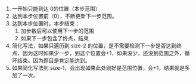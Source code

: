 1. 一开始只能到达 0的位置（本步范围）
2. 达到本步位置前（0），不断更新下一步范围。
3. 达到本步位置时，本步结束：
	1. 加步数后可以使用下一步的范围
	2. 如果下一步包含了终点，结束
4. 简化写法，如果只遍历到 size-2 的位置，是不需要检测下一步是否达到终点，因为这时如果少一步，到这个位置会+1，如果没少，还没到范围之外，循环结束。因为题目是肯定能达到。
5. 如果简化写法到 size-1，会出现如果此处刚好是范围位置，会+1，结果就是多加了一次。